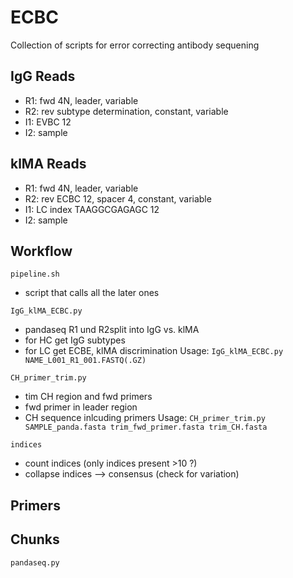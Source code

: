 # ECBC
Collection of scripts for error correcting antibody sequening

## IgG Reads
- R1: fwd 4N, leader, variable
- R2: rev subtype determination, constant, variable
- I1: EVBC 12
- I2: sample

## klMA Reads
- R1: fwd 4N, leader, variable
- R2: rev ECBC 12, spacer 4, constant, variable
- I1: LC index TAAGGCGAGAGC 12
- I2: sample

## Workflow

`pipeline.sh`
- script that calls all the later ones

`IgG_klMA_ECBC.py`
- pandaseq R1 und R2split into IgG vs. klMA
- for HC get IgG subtypes
- for LC get ECBE, klMA discrimination
Usage: `IgG_klMA_ECBC.py NAME_L001_R1_001.FASTQ(.GZ)`

`CH_primer_trim.py`
- tim CH region and fwd primers
- fwd primer in leader region
- CH sequence inlcuding primers
Usage: `CH_primer_trim.py SAMPLE_panda.fasta trim_fwd_primer.fasta trim_CH.fasta`

`indices`
- count indices (only indices present >10 ?)
- collapse indices —> consensus (check for variation)


## Primers


## Chunks

`pandaseq.py`